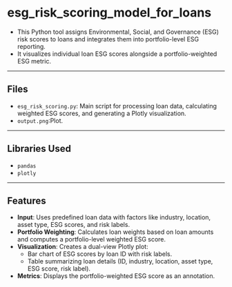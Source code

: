 # esg_risk_scoring_model_for_loans

- This Python tool assigns Environmental, Social, and Governance (ESG) risk scores to loans and integrates them into portfolio-level ESG reporting.
- It visualizes individual loan ESG scores alongside a portfolio-weighted ESG metric.

---

## Files
- `esg_risk_scoring.py`: Main script for processing loan data, calculating weighted ESG scores, and generating a Plotly visualization.
- `output.png`:Plot.

---

## Libraries Used
- `pandas`
- `plotly`

---

## Features
- **Input**: Uses predefined loan data with factors like industry, location, asset type, ESG scores, and risk labels.
- **Portfolio Weighting**: Calculates loan weights based on loan amounts and computes a portfolio-level weighted ESG score.
- **Visualization**: Creates a dual-view Plotly plot:
  - Bar chart of ESG scores by loan ID with risk labels.
  - Table summarizing loan details (ID, industry, location, asset type, ESG score, risk label).
- **Metrics**: Displays the portfolio-weighted ESG score as an annotation.
